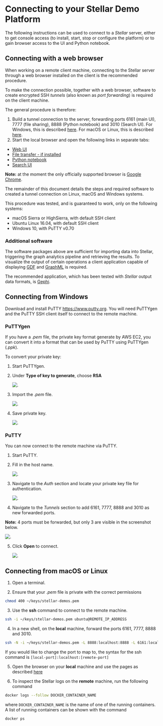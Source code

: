 # Connecting to your Stellar Demo Platform

The following instructions can be used  to connect to a _Stellar_ server, either
to get console access (to install, start,  stop or configure the platform) or to
gain browser access to the UI and Python notebook.

## Connecting with a web browser

When working on a remote client machine, connecting to the Stellar server through
a web browser installed on the client is the recommended procedure.

To make  the connection  possible, together  with a web  browser, software to
create encrypted SSH _tunnels_ (also known  as _port forwarding_) is required on
the client machine.

The general procedure is therefore:

1. Build  a tunnel connection  to the server,  forwarding ports 6161  (main UI),
   7777 (file sharing), 8888 (Python notebook) and 3010 (Search UI). For Windows, this is described [here](./remote.md#connecting-from-windows). For macOS or Linux, this is described [here](./remote.md#connecting-from-macos-or-linux).
2. Start the local browser and open the following links in separate tabs:
  * [Web UI](http://127.0.0.1:6161)
  * [File transfer - if installed](http://127.0.0.1:7777)
  * [Python notebook](http://127.0.0.1:8888)
  * [Search UI](http://127.0.0.1:3010)

__Note:__ at the moment the only officially supported browser is [Google
Chrome](https://www.google.com/chrome/).

The  remainder of  this  document details  the steps  and  required software  to
created a tunnel connection on Linux, macOS and Windows systems.

This procedure was tested, and is guaranteed to work, only on the following systems:

- macOS Sierra or HighSierra, with default SSH client
- Ubuntu Linux 16.04, with default SSH client
- Windows 10, with PuTTY v0.70

### Additional software

The software packages above are sufficient for importing data into Stellar, triggering the
graph analytics pipeline and retrieving the results.  To visualize the output of
certain operations a client application capable of displaying
[GDF](https://gephi.org/users/supported-graph-formats/gdf-format/) and
[GraphML](https://gephi.org/users/supported-graph-formats/graphml-format/) is
required.

The recommended  application, which has  been tested with _Stellar_  output data
formats, is [Gephi](https://gephi.org).

## Connecting from Windows

Download and install PuTTY <https://www.putty.org>. You will need PuTTYgen and the PuTTY SSH client itself to connect to the remote machine.

### PuTTYgen

If you have a _.pem_ file, the private key format generate by AWS EC2, you can convert it into a format that can be used by PuTTY using PuTTYgen (_.ppk_).

To convert your private key:

1. Start PuTTYgen.
2. Under **Type of key to generate**, choose **RSA**

    ![.](pics/windows-puttygen-rsa.png "PuTTYgen")

3. Import the _.pem_ file.

    ![.](pics/windows-puttygen-import.png "PuTTYgen")

4. Save private key.

    ![.](pics/windows-puttygen-save.png "PuTTYgen")

### PuTTY

You can now connect to the remote machine via PuTTY.

1. Start PuTTY.
2. Fill in the host name.

    ![.](pics/windows-putty-host.png "PuTTY")

3. Navigate to the _Auth_ section and locate your private key file for authentication.

    ![.](pics/windows-putty-auth.png "PuTTY")

4. Navigate to the _Tunnels_ section to add 6161, 7777, 8888 and 3010 as new forwarded ports.

__Note:__ 4 ports must be forwarded, but only 3 are visible in the screenshot below.

  ![.](pics/windows-putty-ports.png "PuTTY")

5. Click **Open** to connect.

    ![.](pics/windows-ssh-success.png "Success")


## Connecting from macOS or Linux

1. Open a terminal.

2. Ensure that your _.pem_ file is private with the correct permissions
```bash
chmod 400 ~/keys/stellar-demos.pem
```

3. Use the **ssh** command to connect to the remote machine.
```bash
ssh -i ~/keys/stellar-demos.pem ubuntu@REMOTE_IP_ADDRESS
```

4. In a new shell, on the **local** machine, forward the ports 6161, 7777, 8888 and 3010.
```bash
ssh -N -i ~/keys/stellar-demos.pem -L 8888:localhost:8888 -L 6161:localhost:6161 -L 7777:localhost:7777 -L 3010:localhost:3010 ubuntu@REMOTE_IP_ADDRESS
```
If you would like to change the port to map to, the syntax for the ssh command is `[local-port]:localhost:[remote-port]`

5. Open the browser on your **local** machine and use the pages as described [here](./remote.md#connecting-with-a-web-browser)

6. To inspect the Stellar logs on the **remote** machine, run the following command
```bash
docker logs --follow DOCKER_CONTAINER_NAME
```
where `DOCKER_CONTAINER_NAME` is the name of one of the running containers. A list of running containers can be shown with the command
```bash
docker ps
```

